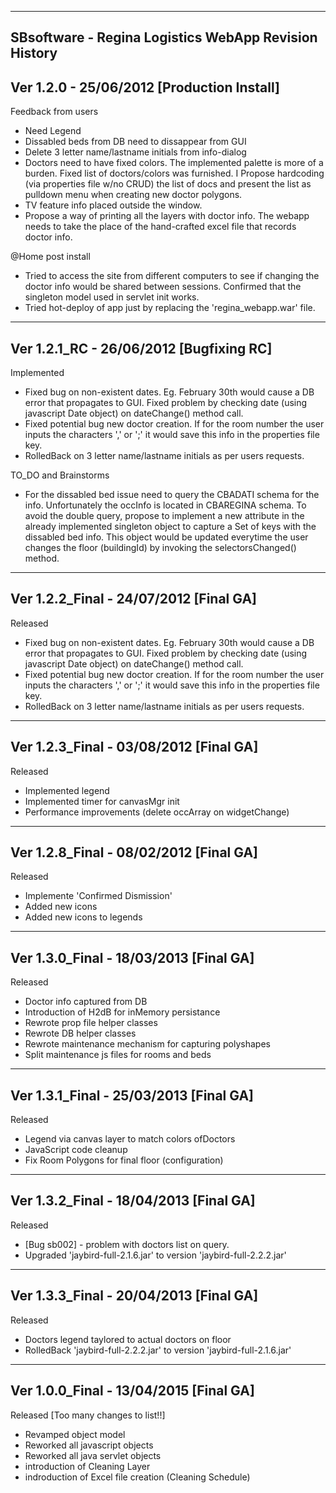 ------------------------------------------------------------------------
SBsoftware - Regina Logistics WebApp
Revision History
------------------------------------------------------------------------
Ver 1.2.0 - 25/06/2012 [Production Install]
------------------------------------------------------------------------
Feedback from users
- Need Legend
- Dissabled beds from DB need to dissappear from GUI
- Delete 3 letter name/lastname initials from info-dialog
- Doctors need to have fixed colors. The implemented palette
  is more of a burden. Fixed list of doctors/colors was furnished. I
  Propose hardcoding (via properties file w/no CRUD) the  list of docs
  and present the list as pulldown menu when creating new doctor 
  polygons.
- TV feature info placed outside the window.
- Propose a way of printing all the layers with doctor info. The webapp
  needs to take the place of the hand-crafted excel file that records
  doctor info.
  
@Home post install
- Tried to access the site from different computers to see if changing
  the doctor info would be shared between sessions. Confirmed that the 
  singleton model used in servlet init works.
- Tried hot-deploy of app just by replacing the 'regina_webapp.war' file.

------------------------------------------------------------------------
Ver 1.2.1_RC - 26/06/2012 [Bugfixing RC]
------------------------------------------------------------------------
Implemented
- Fixed bug on non-existent dates. Eg. February 30th would cause a DB 
  error that propagates to GUI. Fixed problem by checking date (using 
  javascript Date object) on dateChange() method call.
- Fixed potential bug new doctor creation. If for the room number the
  user inputs the characters ',' or ';' it would save this info in the 
  properties file key.
- RolledBack on 3 letter name/lastname initials as per users requests.

TO_DO and Brainstorms
- For the dissabled bed issue need to query the CBADATI schema for the
  info. Unfortunately the occInfo is located in CBAREGINA schema. To 
  avoid the double query, propose to implement a new attribute in the 
  already implemented singleton object to capture a Set of keys with the
  dissabled bed info. This object would be updated everytime the user
  changes the floor (buildingId) by invoking the selectorsChanged()
  method.  
  
------------------------------------------------------------------------
Ver 1.2.2_Final - 24/07/2012 [Final GA]
------------------------------------------------------------------------
Released
- Fixed bug on non-existent dates. Eg. February 30th would cause a DB 
  error that propagates to GUI. Fixed problem by checking date (using 
  javascript Date object) on dateChange() method call.
- Fixed potential bug new doctor creation. If for the room number the
  user inputs the characters ',' or ';' it would save this info in the 
  properties file key.
- RolledBack on 3 letter name/lastname initials as per users requests. 

------------------------------------------------------------------------
Ver 1.2.3_Final - 03/08/2012 [Final GA]
------------------------------------------------------------------------
Released
- Implemented legend
- Implemented timer for canvasMgr init
- Performance improvements (delete occArray on widgetChange)

------------------------------------------------------------------------
Ver 1.2.8_Final - 08/02/2012 [Final GA]
------------------------------------------------------------------------
Released
- Implemente 'Confirmed Dismission'
- Added new icons
- Added new icons to legends

------------------------------------------------------------------------
Ver 1.3.0_Final - 18/03/2013 [Final GA]
------------------------------------------------------------------------
Released
- Doctor info captured from DB
- Introduction of H2dB for inMemory persistance
- Rewrote prop file helper classes
- Rewrote DB helper classes
- Rewrote maintenance mechanism for capturing polyshapes
- Split maintenance js files for rooms and beds

------------------------------------------------------------------------
Ver 1.3.1_Final - 25/03/2013 [Final GA]
------------------------------------------------------------------------
Released
- Legend via canvas layer to match colors ofDoctors
- JavaScript code cleanup
- Fix Room Polygons for final floor (configuration)

------------------------------------------------------------------------
Ver 1.3.2_Final - 18/04/2013 [Final GA]
------------------------------------------------------------------------
Released
- [Bug sb002] - problem with doctors list on query.
- Upgraded 'jaybird-full-2.1.6.jar' to version 'jaybird-full-2.2.2.jar'

------------------------------------------------------------------------
Ver 1.3.3_Final - 20/04/2013 [Final GA]
------------------------------------------------------------------------
Released
- Doctors legend taylored to actual doctors on floor 
- RolledBack 'jaybird-full-2.2.2.jar' to version 'jaybird-full-2.1.6.jar'

------------------------------------------------------------------------
Ver 1.0.0_Final - 13/04/2015 [Final GA]
------------------------------------------------------------------------
Released [Too many changes to list!!]
- Revamped object model
- Reworked all javascript objects
- Reworked all java servlet objects
- introduction of Cleaning Layer
- indroduction of Excel file creation (Cleaning Schedule)